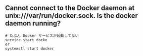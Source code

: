 ## Cannot connect to the Docker daemon at unix:///var/run/docker.sock. Is the docker daemon running?

```
# たぶん Docker サービスが起動してない
service start docke
or
systemctl start docker
```

